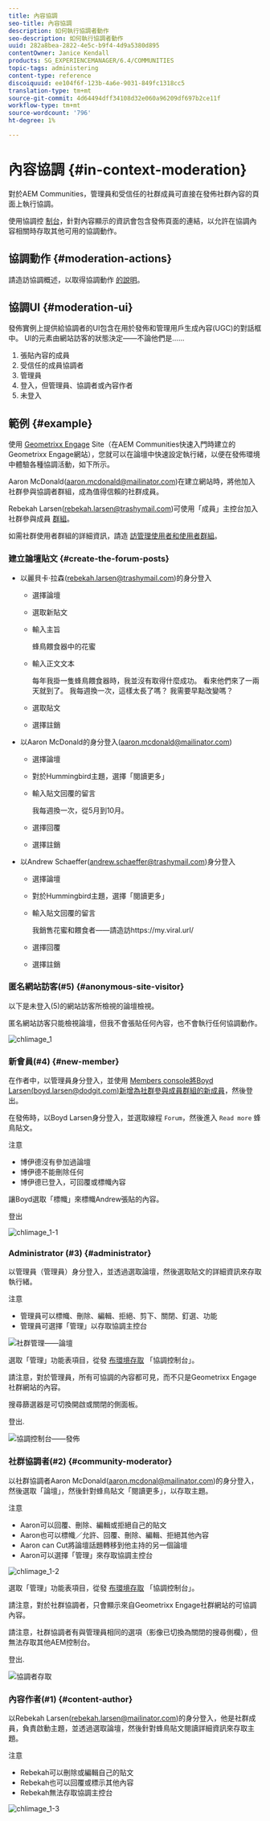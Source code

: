 ```yaml
---
title: 內容協調
seo-title: 內容協調
description: 如何執行協調者動作
seo-description: 如何執行協調者動作
uuid: 282a8bea-2822-4e5c-b9f4-4d9a5380d895
contentOwner: Janice Kendall
products: SG_EXPERIENCEMANAGER/6.4/COMMUNITIES
topic-tags: administering
content-type: reference
discoiquuid: ee104f6f-123b-4a6e-9031-849fc1318cc5
translation-type: tm+mt
source-git-commit: 4d64494dff34108d32e060a96209df697b2ce11f
workflow-type: tm+mt
source-wordcount: '796'
ht-degree: 1%

---
```



# 內容協調 {#in-context-moderation}

對於AEM Communities，管理員和受信任的社群成員可直接在發佈社群內容的頁面上執行協調。

使用協調控 [制台](moderation.md)，針對內容顯示的資訊會包含發佈頁面的連結，以允許在協調內容相關時存取其他可用的協調動作。

## 協調動作 {#moderation-actions}

請造訪協調概述，以取得協調動作 [的說明](moderate-ugc.md#moderation-actions)。

## 協調UI {#moderation-ui}

發佈實例上提供給協調者的UI包含在用於發佈和管理用戶生成內容(UGC)的對話框中。 UI的元素由網站訪客的狀態決定——不論他們是……

1. 張貼內容的成員
1. 受信任的成員協調者
1. 管理員
1. 登入，但管理員、協調者或內容作者
1. 未登入

## 範例 {#example}

使用 [Geometrixx Engage](http://localhost:4503/content/sites/engage/en.html) [](getting-started.md)Site（在AEM Communities快速入門時建立的Geometrixx Engage網站），您就可以在論壇中快速設定執行緒，以便在發佈環境中體驗各種協調活動，如下所示。

Aaron McDonald(aaron.mcdonald@mailinator.com)在建立網站時，將他加入社群參與協調者群組，成為值得信賴的社群成員。

Rebekah Larsen(rebekah.larsen@trashymail.com)可使用「成員」主控台加入社群參與成員 [群組](members.md)。

如需社群使用者群組的詳細資訊，請造 [訪管理使用者和使用者群組](users.md)。

### 建立論壇貼文 {#create-the-forum-posts}

* 以麗貝卡·拉森(rebekah.larsen@trashymail.com)的身分登入

   * 選擇論壇
   * 選取新貼文
   * 輸入主旨

      蜂鳥餵食器中的花蜜

   * 輸入正文文本

      每年我掛一隻蜂鳥餵食器時，我並沒有取得什麼成功。 看來他們來了一兩天就到了。 我每週換一次，這樣太長了嗎？ 我需要早點改變嗎？
   * 選取貼文
   * 選擇註銷

* 以Aaron McDonald的身分登入(aaron.mcdonald@mailinator.com)

   * 選擇論壇
   * 對於Hummingbird主題，選擇「閱讀更多」
   * 輸入貼文回覆的留言

      我每週換一次，從5月到10月。

   * 選擇回覆
   * 選擇註銷

* 以Andrew Schaeffer(andrew.schaeffer@trashymail.com)身分登入

   * 選擇論壇
   * 對於Hummingbird主題，選擇「閱讀更多」
   * 輸入貼文回覆的留言

      我銷售花蜜和餵食者——請造訪https://my.viral.url/

   * 選擇回覆
   * 選擇註銷

### 匿名網站訪客(#5) {#anonymous-site-visitor}

以下是未登入(5)的網站訪客所檢視的論壇檢視。

匿名網站訪客只能檢視論壇，但我不會張貼任何內容，也不會執行任何協調動作。

![chlimage_1](assets/chlimage_1.png)

### 新會員(#4) {#new-member}

在作者中，以管理員身分登入，並使用 [Members console將Boyd Larsen(boyd.larsen@dodgit.com)新增為社群參與成員群組的新成員](members.md)，然後登出。

在發佈時，以Boyd Larsen身分登入，並選取線程 `Forum`，然後進入 `Read more` 蜂鳥貼文。

注意

* 博伊德沒有參加過論壇
* 博伊德不能刪除任何
* 博伊德已登入，可回覆或標幟內容

讓Boyd選取「標幟」來標幟Andrew張貼的內容。

登出

![chlimage_1-1](assets/chlimage_1-1.png)

### Administrator (#3) {#administrator}

以管理員（管理員）身分登入，並透過選取論壇，然後選取貼文的詳細資訊來存取執行緒。

注意

* 管理員可以標幟、刪除、編輯、拒絕、剪下、關閉、釘選、功能
* 管理員可選擇「管理」以存取協調主控台

![社群管理——論壇](assets/communityadmin-forum.png)

選取「管理」功能表項目，從發 [布環境存取](moderation.md) 「協調控制台」。

請注意，對於管理員，所有可協調的內容都可見，而不只是Geometrixx Engage社群網站的內容。

搜尋篩選器是可切換開啟或關閉的側面板。

登出.

![協調控制台——發佈](assets/moderationconsole-publish.png)

### 社群協調者(#2) {#community-moderator}

以社群協調者Aaron McDonald(aaron.mcdonal@mailinator.com)的身分登入，然後選取「論壇」，然後針對蜂鳥貼文「閱讀更多」，以存取主題。

注意

* Aaron可以回覆、刪除、編輯或拒絕自己的貼文
* Aaron也可以標幟／允許、回覆、刪除、編輯、拒絕其他內容
* Aaron can Cut將論壇話題轉移到他主持的另一個論壇
* Aaron可以選擇「管理」來存取協調主控台

![chlimage_1-2](assets/chlimage_1-2.png)

選取「管理」功能表項目，從發 [布環境存取](moderation.md) 「協調控制台」。

請注意，對於社群協調者，只會顯示來自Geometrixx Engage社群網站的可協調內容。

請注意，社群協調者有與管理員相同的選項（影像已切換為關閉的搜尋側欄），但無法存取其他AEM控制台。

登出.

![協調者存取](assets/moderatoraccess.png)

### 內容作者(#1) {#content-author}

以Rebekah Larsen(rebekah.larsen@mailinator.com)的身分登入，他是社群成員，負責啟動主題，並透過選取論壇，然後針對蜂鳥貼文閱讀詳細資訊來存取主題。

注意

* Rebekah可以刪除或編輯自己的貼文
* Rebekah也可以回覆或標示其他內容
* Rebekah無法存取協調主控台

![chlimage_1-3](assets/chlimage_1-3.png)

